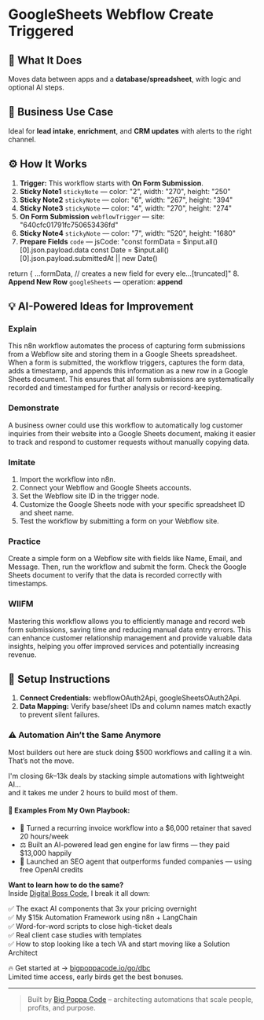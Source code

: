 # GoogleSheets Webflow Create Triggered
  ## 🚀 What It Does
  Moves data between apps and a **database/spreadsheet**, with logic and optional AI steps.
  
  ## 💼 Business Use Case
  Ideal for **lead intake**, **enrichment**, and **CRM updates** with alerts to the right channel.
  
  ## ⚙️ How It Works
  1. **Trigger:** This workflow starts with **On Form Submission**.
  2. **Sticky Note1** `stickyNote` — color: "2", width: "270", height: "250"
3. **Sticky Note2** `stickyNote` — color: "6", width: "267", height: "394"
4. **Sticky Note3** `stickyNote` — color: "4", width: "270", height: "274"
5. **On Form Submission** `webflowTrigger` — site: "640cfc01791fc750653436fd"
6. **Sticky Note4** `stickyNote` — color: "7", width: "520", height: "1680"
7. **Prepare Fields** `code` — jsCode: "const formData = $input.all()[0].json.payload.data
const Date = $input.all()[0].json.payload.submittedAt || new Date()

return {
  ...formData, // creates a new field for every ele…[truncated]"
8. **Append New Row** `googleSheets` — operation: **append**
  
  ## 💡 AI-Powered Ideas for Improvement
  ### Explain
This n8n workflow automates the process of capturing form submissions from a Webflow site and storing them in a Google Sheets spreadsheet. When a form is submitted, the workflow triggers, captures the form data, adds a timestamp, and appends this information as a new row in a Google Sheets document. This ensures that all form submissions are systematically recorded and timestamped for further analysis or record-keeping.

### Demonstrate
A business owner could use this workflow to automatically log customer inquiries from their website into a Google Sheets document, making it easier to track and respond to customer requests without manually copying data.

### Imitate
1. Import the workflow into n8n.
2. Connect your Webflow and Google Sheets accounts.
3. Set the Webflow site ID in the trigger node.
4. Customize the Google Sheets node with your specific spreadsheet ID and sheet name.
5. Test the workflow by submitting a form on your Webflow site.

### Practice
Create a simple form on a Webflow site with fields like Name, Email, and Message. Then, run the workflow and submit the form. Check the Google Sheets document to verify that the data is recorded correctly with timestamps.

### WIIFM
Mastering this workflow allows you to efficiently manage and record web form submissions, saving time and reducing manual data entry errors. This can enhance customer relationship management and provide valuable data insights, helping you offer improved services and potentially increasing revenue.
  
  ## 🔧 Setup Instructions
  1. **Connect Credentials:** webflowOAuth2Api, googleSheetsOAuth2Api.
2. **Data Mapping:** Verify base/sheet IDs and column names match exactly to prevent silent failures.
  
### ⚠️ Automation Ain’t the Same Anymore

Most builders out here are stuck doing $500 workflows and calling it a win.  
That’s not the move.  

I'm closing $6k–$13k deals by stacking simple automations with lightweight AI...  
and it takes me under 2 hours to build most of them.

#### 🧠 Examples From My Own Playbook:
- 🔁 Turned a recurring invoice workflow into a $6,000 retainer that saved 20 hours/week  
- ⚖️ Built an AI-powered lead gen engine for law firms — they paid $13,000 happily  
- 🚀 Launched an SEO agent that outperforms funded companies — using free OpenAI credits  

**Want to learn how to do the same?**  
Inside [Digital Boss Code](https://bigpoppacode.io/go/dbc), I break it all down:

✅ The exact AI components that 3x your pricing overnight  
✅ My $15k Automation Framework using n8n + LangChain  
✅ Word-for-word scripts to close high-ticket deals  
✅ Real client case studies with templates  
✅ How to stop looking like a tech VA and start moving like a Solution Architect  

🔥 Get started at → [bigpoppacode.io/go/dbc](https://bigpoppacode.io/go/dbc)  
Limited time access, early birds get the best bonuses.

---
> Built by [Big Poppa Code](https://bigpoppacode.io) – architecting automations that scale people, profits, and purpose.
  